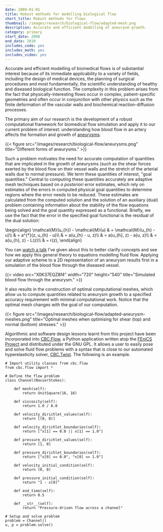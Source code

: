 ```yaml
---
date: 2009-01-01
title: Robust methods for modelling biological flow
short_title: Robust methods for flows
thumbnail: /images/research/biological-flow/adapted-mesh.png
description: Accurate and efficient modelling of aneurysm growth.
category: primary
start_date: 2008
end_date: 2010
includes_code: yes
includes_math: yes
includes_video: yes
---
```


Accurate and efficient modelling of biomedical flows is of substantial
interest because of its immediate applicability to a variety of
fields, including the design of medical devices, the planning of
surgical procedures and most fundamentally, the scientific
understanding of healthy and diseased biological function. The
complexity in this problem arises from the fact that
physically-interesting flows occur in complex, patient-specific
geometries and often occur in conjunction with other physics such as
the finite deformation of the vascular walls and biochemical
reaction-diffusion processes.

The primary aim of our research is the development of a robust
computational framework for biomedical flow simulation and apply it to
our current problem of interest: understanding how blood flow in an
artery affects the formation and growth of
[aneurysms](https://en.wikipedia.org/wiki/Aneurysm).

{{< figure src="/images/research/biological-flow/aneurysms.png" title="Different forms of aneurysms." >}}

Such a problem motivates the need for accurate computation of
quantities that are implicated in the growth of aneurysms (such as
the shear forces exerted by the blood flow on their vessel walls and
the stretch of the arterial walls due to normal pressure). We term
these quantities of interest, "goal quantities." Central to computing
these quantities accurately are adaptive mesh techniques based on _a
posteriori_ error estimates, which rely on estimates of the errors in
computed physical goal quantities to determine regions where the error
needs to be reduced. These estimates are calculated from the computed
solution and the solution of an auxiliary (dual) problem containing
information about the stability of the flow equations being solved and
the goal quantity expressed as a functional. Briefly, we use the fact
that the error in the specified goal functional is the residual of the
dual solution:

<p>
\begin{align}
\mathcal{M}(u_{h}) - \mathcal{M}(u)
& = \mathcal{M}(u_{h} - u)\\
& = a^{*}(z, u_{h} - u)\\
& = a(u_{h} - u, z)\\
& = a(u_{h}, z) - a(u, z)\\
& = a(u_{h}, z) - L(z)\\
& = r(z),
\end{align}
</p>

You can [watch a talk](https://www.youtube.com/watch?v=b0PDIbj6iyw)
I've given about this to better clarify concepts and see how we apply
this general theory to equations modelling fluid flow. Applying our
adaptive scheme to a 2D representation of an aneurysm results first in
a simulation of the blood flow through the diseased vessel.

{{< video src="X0K37EQZ8f4" width="720" height="540" title="Simulated blood flow through the aneurysm." >}}

It also results in the construction of optimal computational meshes,
which allow us to compute quantities related to aneurysm growth to a
specified accuracy requirement with minimal computational work. Notice
that the optimal mesh changes with the goal of our computation.

{{< figure src="/images/research/biological-flow/adapted-aneurysm-meshes.png" title="Optimal meshes when optimising for shear (top) and normal (bottom) stresses." >}}

Algorithmic and software design lessons learnt from this project have
been incorporated into [CBC.Flow](https://launchpad.net/cbc.solve), a
Python application written atop the [FEniCS
Project](https://fenicsproject.org/) and distributed under the GNU
GPL. It allows a user to easily pose and solve fluid flow problems
with a syntax that is close to our automated hyperelasticity solver,
[CBC.Twist](/research/automated-mechanics/). The
following is an example.

````
# Import utility classes from cbc.flow
from cbc.flow import *

# Define the flow problem
class Channel(NavierStokes):

    def mesh(self):
        return UnitSquare(16, 16)

    def viscosity(self):
        return 1.0 / 8.0

    def velocity_dirichlet_values(self):
        return [(0, 0)]

    def velocity_dirichlet_boundaries(self):
        return ["x[1] == 0.0 || x[1] == 1.0"]

    def pressure_dirichlet_values(self):
        return [1, 0]

    def pressure_dirichlet_boundaries(self):
        return ["x[0] == 0.0", "x[0] == 1.0"]

    def velocity_initial_condition(self):
        return (0, 0)

    def pressure_initial_condition(self):
        return "1 - x[0]"

    def end_time(self):
        return 0.5

    def __str__(self):
        return "Pressure-driven flow across a channel"

# Setup and solve problem
problem = Channel()
u, p = problem.solve()
````
